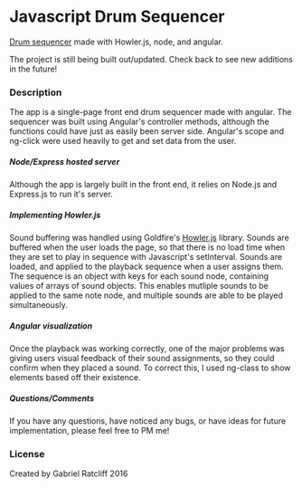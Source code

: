 # Javascript Drum Sequencer
[Drum sequencer](http://www.gaberatcliff.com) made with Howler.js, node, and angular.

The project is still being built out/updated. Check back to see new additions in the future!
### Description
The app is a single-page front end drum sequencer made with angular. The sequencer was built using Angular's controller methods, although the functions could have just as easily been server side.
Angular's scope and ng-click were used heavily to get and set data from the user.
#####  Node/Express hosted server
Although the app is largely built in the front end, it relies on Node.js and Express.js to run it's server.
#####  Implementing Howler.js
Sound buffering was handled using Goldfire's [Howler.js](https://github.com/goldfire/howler.js/) library. Sounds are buffered when the user loads the page, so that there is no load time when they are set to play in sequence with Javascript's setInterval.
Sounds are loaded, and applied to the playback sequence when a user assigns them. The sequence is an object with keys for each sound node, containing values of arrays of sound objects. This enables mutliple sounds to be applied to the same note node, and multiple sounds are able to be played simultaneously.
##### Angular visualization
Once the playback was working correctly, one of the major problems was giving users visual feedback of their sound assignments, so they could confirm when they placed a sound. To correct this, I used ng-class to show elements based off their existence. 
##### Questions/Comments
If you have any questions, have noticed any bugs, or have ideas for future implementation, please feel free to PM me!
### License 
Created by Gabriel Ratcliff 2016

